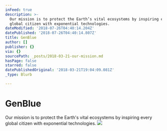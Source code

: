 ```yaml
---
inFeed: true
description: >-
  Our mission is to protect the Earth’s vital ecosystems by inspiring every
  global citizen with exponential technologies.
dateModified: '2018-07-26T04:40:14.204Z'
datePublished: '2018-07-26T04:40:14.807Z'
title: GenBlue
author: []
publisher: {}
via: {}
sourcePath: _posts/2018-03-21-our-mission.md
hasPage: false
starred: false
datePublishedOriginal: '2018-03-21T19:04:09.081Z'
_type: Blurb

---
```

# GenBlue

Our mission is to protect the Earth's vital ecosystems by inspiring every global citizen with exponential technologies.
![](https://the-grid-user-content.s3-us-west-2.amazonaws.com/eb1ab690-c8d5-433f-88fc-d641dba87487.jpg)